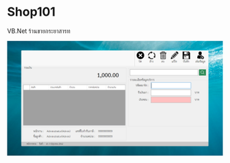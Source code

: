 # Shop101
VB.Net ร้านขายกระยาสารท

![UI](https://github.com/ggafiled/Shop101/blob/master/image/%E0%B8%AB%E0%B8%99%E0%B9%89%E0%B8%B2%E0%B8%81%E0%B8%B2%E0%B8%A3%E0%B8%82%E0%B8%B2%E0%B8%A2.PNG?raw=true)
